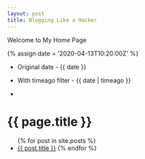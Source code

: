 ```yaml
---
layout: post
title: Blogging Like a Hacker
---
```


Welcome to My Home Page

{% assign date = '2020-04-13T10:20:00Z' %}

- Original date - {{ date }}
- With timeago filter - {{ date | timeago }}

- 
<h1>{{ page.title }}</h1>

<ul>
  {% for post in site.posts %}
    <li>
      <a href="{{ site.baseurl }}{{ post.url }}">{{ post.title }}</a {{ post.food }}
    </li>
  {% endfor %}
</ul>
